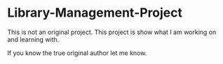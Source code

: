 # Library-Management-Project

This is not an original project. This project is show what I am working on and learning with.

If you know the true original author let me know.
